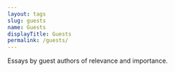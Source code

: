 ```yaml
---
layout: tags
slug: guests
name: Guests
displayTitle: Guests
permalink: /guests/
---
```


Essays by guest authors of relevance and importance.
